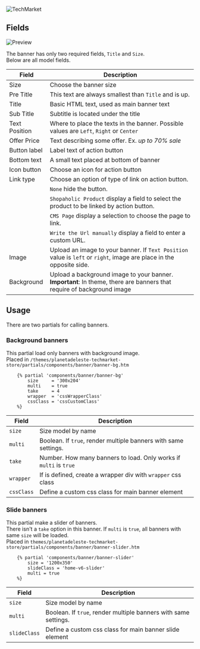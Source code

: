 ![TechMarket](https://i.imgur.com/2pNzJ6e.png)

## Fields
![Preview](https://s.nimbusweb.me/attachment/3179291/vtp462itv1xtxi6sud6i/muTDVTnKpDRfn2Sz/screenshot-shop.teros.uy-2019.08.09-06-06-24.png)

The banner has only two required fields, `Title` and `Size`.  
Below are all model fields.

| **Field** | **Description** |
|-----------|-----------------|
| Size | Choose the banner size |
| Pre Title | This text are always smallest than `Title` and is up.|
| Title | Basic HTML text, used as main banner text |
| Sub Title | Subtitle is located under the title |
| Text Position | Where to place the texts in the banner. Possible values are `Left`, `Right` or `Center` |
| Offer Price | Text describing some offer. Ex. *up to 70% sale* |
| Button label | Label text of action button |
| Bottom text | A small text placed at bottom of banner |
| Icon button | Choose an icon for action button |
| Link type | Choose an option of type of link on action button. |
| | `None` hide the button. |
| | `Shopaholic Product` display a field to select the product to be linked by action button. |
| | `CMS Page` display a selection to choose the page to link. |
| | `Write the Url manually` display a field to enter a custom URL. |
| Image | Upload an image to your banner. If `Text Position` value is `left` or `right`, image are place in the opposite side. |
| Background | Upload a background image to your banner.<br>**Important**: In theme, there are banners that require of background image  |


## Usage

There are two partials for calling banners.

### Background banners
This partial load only banners with background image.  
Placed in `/themes/planetadeleste-techmarket-store/partials/components/banner/banner-bg.htm`

```twig
    {% partial 'components/banner/banner-bg'
        size     = '300x204'
        multi    = true
        take     = 4
        wrapper  = 'cssWrapperClass'
        cssClass = 'cssCustomClass'
    %}
```
| **Field** | **Description** |
|-----------|-----------------|
| `size` | Size model by name |
| `multi` | Boolean. If `true`, render multiple banners with same settings. |
| `take` | Number. How many banners to load. Only works if `multi` is `true` |
| `wrapper` | If is defined, create a wrapper div with `wrapper` css class |
| `cssClass` | Define a custom css class for main banner element |

### Slide banners
This partial make a slider of banners.   
There isn't a `take` option in this banner. If `multi` is `true`, all banners with same `size` will be loaded.   
Placed in `themes/planetadeleste-techmarket-store/partials/components/banner/banner-slider.htm`

```twig
    {% partial 'components/banner/banner-slider'
        size = '1200x350'
        slideClass = 'home-v6-slider'
        multi = true
    %}
```
| **Field** | **Description** |
|-----------|-----------------|
| `size` | Size model by name |
| `multi` | Boolean. If `true`, render multiple banners with same settings. |
| `slideClass` | Define a custom css class for main banner slide element |